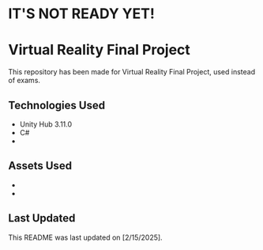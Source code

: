 # IT'S NOT READY YET!

# Virtual Reality Final Project
This repository has been made for Virtual Reality Final Project, used instead of exams.

## Technologies Used
- Unity Hub 3.11.0
- C#
- 

## Assets Used
- 
- 

## Last Updated
This README was last updated on [2/15/2025].
